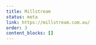 ```yaml
---
title: Millstream
status: meta
link: https://millstream.com.au/
order: 3
content_blocks: []
---
```

